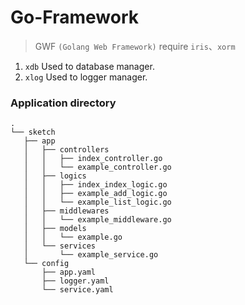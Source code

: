 # Go-Framework

> GWF `(Golang Web Framework)` require `iris`、`xorm`

1. `xdb` Used to database manager.
1. `xlog` Used to logger manager.

### Application directory

```text
.
└── sketch
   ├── app
   │   ├── controllers
   │   │   ├── index_controller.go
   │   │   └── example_controller.go
   │   ├── logics
   │   │   ├── index_index_logic.go
   │   │   ├── example_add_logic.go
   │   │   └── example_list_logic.go
   │   ├── middlewares
   │   │   └── example_middleware.go
   │   ├── models
   │   │   └── example.go
   │   └── services
   │       └── example_service.go
   └── config
       ├── app.yaml
       ├── logger.yaml
       └── service.yaml
```